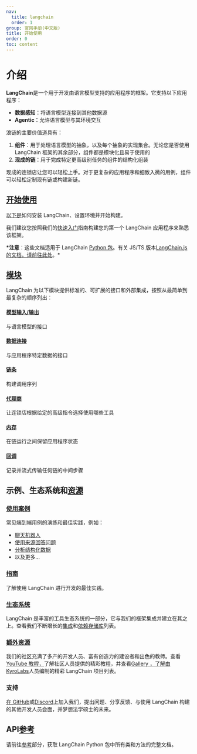 ```yaml
---
nav:
  title: langchain
  order: 1
group: 官网手册(中文版)
title: 开始使用
order: 0
toc: content
---
```


# 介绍

**LangChain**是一个用于开发由语言模型支持的应用程序的框架。它支持以下应用程序：

- **数据感知**：将语言模型连接到其他数据源
- **Agentic**：允许语言模型与其环境交互

浪链的主要价值道具有：

1. **组件**：用于处理语言模型的抽象，以及每个抽象的实现集合。无论您是否使用 LangChain 框架的其余部分，组件都是模块化且易于使用的
2. **现成的链**：用于完成特定更高级别任务的组件的结构化组装

现成的连锁店让您可以轻松上手。对于更复杂的应用程序和细致入微的用例，组件可以轻松定制现有链或构建新链。

## [开始使用](https://python.langchain.com/docs/get_started/introduction#get-started)

[以下是](https://python.langchain.com/docs/get_started/installation.html)如何安装 LangChain、设置环境并开始构建。

我们建议您按照我们的[快速入门](https://python.langchain.com/docs/get_started/quickstart.html)指南构建您的第一个 LangChain 应用程序来熟悉该框架。

**\*注意**：这些文档适用于 LangChain [Python 包](https://github.com/hwchase17/langchain)。有关 JS/TS 版本[LangChain.js 的文档，](https://github.com/hwchase17/langchainjs)[请前往此处](https://js.langchain.com/docs)。\*

## [模块](https://python.langchain.com/docs/get_started/introduction#modules)

LangChain 为以下模块提供标准的、可扩展的接口和外部集成，按照从最简单到最复杂的顺序列出：

#### [模型输入/](https://python.langchain.com/docs/modules/model_io/)[输出](https://python.langchain.com/docs/get_started/introduction#model-io)

与语言模型的接口

#### [数据](https://python.langchain.com/docs/modules/data_connection/)[连接](https://python.langchain.com/docs/get_started/introduction#data-connection)

与应用程序特定数据的接口

#### [链条](https://python.langchain.com/docs/get_started/introduction#chains)

构建调用序列

#### [代理商](https://python.langchain.com/docs/get_started/introduction#agents)

让连锁店根据给定的高级指令选择使用哪些工具

#### [内存](https://python.langchain.com/docs/get_started/introduction#memory)

在链运行之间保留应用程序状态

#### [回调](https://python.langchain.com/docs/get_started/introduction#callbacks)

记录并流式传输任何链的中间步骤

## 示例、生态系统和[资源](https://python.langchain.com/docs/get_started/introduction#examples-ecosystem-and-resources)

### [使用](https://python.langchain.com/docs/use_cases/)[案例](https://python.langchain.com/docs/get_started/introduction#use-cases)

常见端到端用例的演练和最佳实践，例如：

- [聊天机器人](https://python.langchain.com/docs/use_cases/chatbots/)
- [使用来源回答问题](https://python.langchain.com/docs/use_cases/question_answering/)
- [分析结构化数据](https://python.langchain.com/docs/use_cases/tabular.html)
- 以及更多...

### [指南](https://python.langchain.com/docs/get_started/introduction#guides)

了解使用 LangChain 进行开发的最佳实践。

### [生态系统](https://python.langchain.com/docs/get_started/introduction#ecosystem)

LangChain 是丰富的工具生态系统的一部分，它与我们的框架集成并建立在其之上。查看我们不断增长的[集成](https://python.langchain.com/docs/ecosystem/integrations/)和[依赖存储库](https://python.langchain.com/docs/ecosystem/dependents.html)列表。

### [额外](https://python.langchain.com/docs/additional_resources/)[资源](https://python.langchain.com/docs/get_started/introduction#additional-resources)

我们的社区充满了多产的开发人员、富有创造力的建设者和出色的教师。查看[YouTube 教程，](https://python.langchain.com/docs/additional_resources/youtube.html)了解社区人员提供的精彩教程，并查看[Gallery ，了解由](https://github.com/kyrolabs/awesome-langchain)[KyroLabs](https://kyrolabs.com/)人员编制的精彩 LangChain 项目列表。

### 支持

[在 GitHub](https://github.com/hwchase17/langchain)或[Discord](https://discord.gg/6adMQxSpJS)上加入我们，提出问题、分享反馈、与使用 LangChain 构建的其他开发人员会面，并梦想法学硕士的未来。

## API[参考](https://python.langchain.com/docs/get_started/introduction#api-reference)

请前往[参考](https://api.python.langchain.com/)部分，获取 LangChain Python 包中所有类和方法的完整文档。
